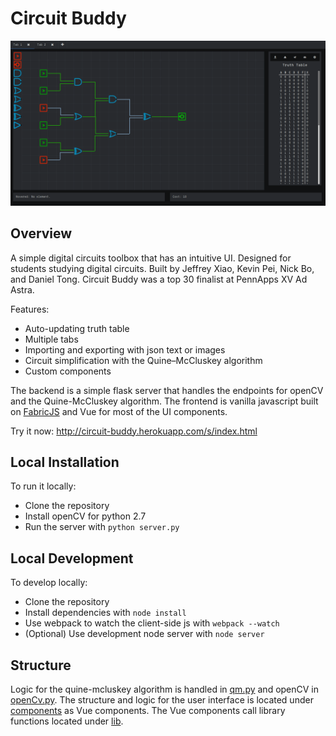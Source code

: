 # Circuit Buddy

![Screenshot](screenshot.png "Screenshot")

## Overview

A simple digital circuits toolbox that has an intuitive UI. Designed for students studying digital
circuits. Built by Jeffrey Xiao, Kevin Pei, Nick Bo, and Daniel Tong. Circuit Buddy was a top 30
finalist at PennApps XV Ad Astra.

Features:
 - Auto-updating truth table
 - Multiple tabs
 - Importing and exporting with json text or images
 - Circuit simplification with the Quine–McCluskey algorithm
 - Custom components

The backend is a simple flask server that handles the endpoints for openCV and the Quine-McCluskey
algorithm. The frontend is vanilla javascript built on [FabricJS](http://fabricjs.com/) and Vue for
most of the UI components.

Try it now: http://circuit-buddy.herokuapp.com/s/index.html

## Local Installation

To run it locally:
 * Clone the repository
 * Install openCV for python 2.7
 * Run the server with `python server.py`

## Local Development

To develop locally:
 * Clone the repository
 * Install dependencies with `node install`
 * Use webpack to watch the client-side js with `webpack --watch`
 * (Optional) Use development node server with `node server`

## Structure

Logic for the quine-mcluskey algorithm is handled in [qm.py](/qm.py) and openCV in
[openCv.py](/openCv.py). The structure and logic  for the user interface is located under
[components](/static/js/src/components/) as Vue components. The Vue components call library
functions located under [lib](/static/js/src/lib/).
